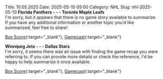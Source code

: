 Title: 10.05.2025
Date: 2025-05-10 05:00
Category: NHL 
Slug: nhl-2025-05-10 
**Florida Panthers - - - Toronto Maple Leafs**  
I'm sorry, but it appears that there is no game story available to summarize. If you have any additional information or another topic you'd like summarized, feel free to share! 

[Box Score](/gamecenter/tor-vs-fla/2025/05/09/2024030213){:target="_blank"}, [Gamecast](https://www.nhl.com/news/toronto-maple-leafs-florida-panthers-game-recap-may-9){:target="_blank"}<br>

**Winnipeg Jets - - - Dallas Stars**  
I'm sorry, it seems there was an issue with finding the game recap you were referring to. If you can provide more details or check the reference, I'd be happy to help summarize it once available. 

[Box Score](/gamecenter/dal-vs-wpg/2025/05/09/2024030232){:target="_blank"}, [Gamecast](https://www.nhl.com/news/dallas-stars-winnipeg-jets-game-recap-may-9){:target="_blank"}<br>

